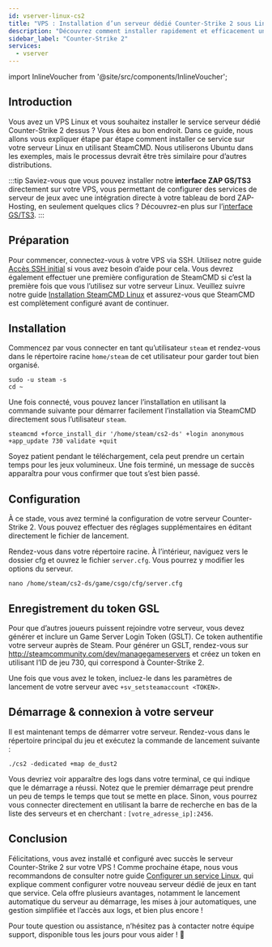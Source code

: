 ```yaml
---
id: vserver-linux-cs2
title: "VPS : Installation d’un serveur dédié Counter-Strike 2 sous Linux"
description: "Découvrez comment installer rapidement et efficacement un serveur dédié Counter-Strike 2 sur votre VPS Linux → En savoir plus maintenant"
sidebar_label: "Counter-Strike 2"
services:
  - vserver
---
```


import InlineVoucher from '@site/src/components/InlineVoucher';

## Introduction
Vous avez un VPS Linux et vous souhaitez installer le service serveur dédié Counter-Strike 2 dessus ? Vous êtes au bon endroit. Dans ce guide, nous allons vous expliquer étape par étape comment installer ce service sur votre serveur Linux en utilisant SteamCMD. Nous utiliserons Ubuntu dans les exemples, mais le processus devrait être très similaire pour d’autres distributions.

:::tip
Saviez-vous que vous pouvez installer notre **interface ZAP GS/TS3** directement sur votre VPS, vous permettant de configurer des services de serveur de jeux avec une intégration directe à votre tableau de bord ZAP-Hosting, en seulement quelques clics ? Découvrez-en plus sur l’[interface GS/TS3](vserver-linux-gs-interface.md).
:::

<InlineVoucher />

## Préparation

Pour commencer, connectez-vous à votre VPS via SSH. Utilisez notre guide [Accès SSH initial](vserver-linux-ssh.md) si vous avez besoin d’aide pour cela. Vous devrez également effectuer une première configuration de SteamCMD si c’est la première fois que vous l’utilisez sur votre serveur Linux. Veuillez suivre notre guide [Installation SteamCMD Linux](vserver-linux-steamcmd.md) et assurez-vous que SteamCMD est complètement configuré avant de continuer.

## Installation

Commencez par vous connecter en tant qu’utilisateur `steam` et rendez-vous dans le répertoire racine `home/steam` de cet utilisateur pour garder tout bien organisé.
```
sudo -u steam -s
cd ~
```

Une fois connecté, vous pouvez lancer l’installation en utilisant la commande suivante pour démarrer facilement l’installation via SteamCMD directement sous l’utilisateur `steam`.
```
steamcmd +force_install_dir '/home/steam/cs2-ds' +login anonymous +app_update 730 validate +quit
```

Soyez patient pendant le téléchargement, cela peut prendre un certain temps pour les jeux volumineux. Une fois terminé, un message de succès apparaîtra pour vous confirmer que tout s’est bien passé.

## Configuration

À ce stade, vous avez terminé la configuration de votre serveur Counter-Strike 2. Vous pouvez effectuer des réglages supplémentaires en éditant directement le fichier de lancement.

Rendez-vous dans votre répertoire racine. À l’intérieur, naviguez vers le dossier cfg et ouvrez le fichier `server.cfg`. Vous pourrez y modifier les options du serveur.
```
nano /home/steam/cs2-ds/game/csgo/cfg/server.cfg
```

## Enregistrement du token GSL

Pour que d’autres joueurs puissent rejoindre votre serveur, vous devez générer et inclure un Game Server Login Token (GSLT). Ce token authentifie votre serveur auprès de Steam. Pour générer un GSLT, rendez-vous sur http://steamcommunity.com/dev/managegameservers et créez un token en utilisant l’ID de jeu 730, qui correspond à Counter-Strike 2.

Une fois que vous avez le token, incluez-le dans les paramètres de lancement de votre serveur avec `+sv_setsteamaccount <TOKEN>`.

## Démarrage & connexion à votre serveur

Il est maintenant temps de démarrer votre serveur. Rendez-vous dans le répertoire principal du jeu et exécutez la commande de lancement suivante :
```
./cs2 -dedicated +map de_dust2
```

Vous devriez voir apparaître des logs dans votre terminal, ce qui indique que le démarrage a réussi. Notez que le premier démarrage peut prendre un peu de temps le temps que tout se mette en place. Sinon, vous pourrez vous connecter directement en utilisant la barre de recherche en bas de la liste des serveurs et en cherchant : `[votre_adresse_ip]:2456`.

## Conclusion

Félicitations, vous avez installé et configuré avec succès le serveur Counter-Strike 2 sur votre VPS ! Comme prochaine étape, nous vous recommandons de consulter notre guide [Configurer un service Linux](vserver-linux-create-gameservice.md), qui explique comment configurer votre nouveau serveur dédié de jeux en tant que service. Cela offre plusieurs avantages, notamment le lancement automatique du serveur au démarrage, les mises à jour automatiques, une gestion simplifiée et l’accès aux logs, et bien plus encore !

Pour toute question ou assistance, n’hésitez pas à contacter notre équipe support, disponible tous les jours pour vous aider ! 🙂

<InlineVoucher />